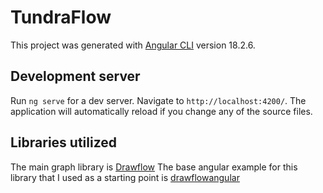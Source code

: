 # TundraFlow

This project was generated with [Angular CLI](https://github.com/angular/angular-cli) version 18.2.6.

## Development server

Run `ng serve` for a dev server. Navigate to `http://localhost:4200/`. The application will automatically reload if you change any of the source files.

## Libraries utilized

The main graph library is [Drawflow](https://github.com/jerosoler/Drawflow)
The base angular example for this library that I used as a starting point is [drawflowangular](https://github.com/lucasguarasp/drawflowangular)
